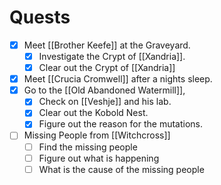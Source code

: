# Quests

- [X] Meet [[Brother Keefe]] at the Graveyard.
	- [X] Investigate the Crypt of [[Xandria]].
	- [X] Clear out the Crypt of [[Xandria]]

- [X] Meet [[Crucia Cromwell]] after a nights sleep.
- [X] Go to the [[Old Abandoned Watermill]], 
	- [X] Check on [[Veshje]] and his lab.
	- [X] Clear out the Kobold Nest.
	- [X] Figure out the reason for the mutations.

- [ ]  Missing People from [[Witchcross]]
	- [ ] Find the missing people
	- [ ] Figure out what is happening
	- [ ] What is the cause of the missing people
